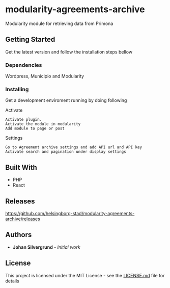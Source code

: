 # modularity-agreements-archive
Modularity module for retrieving data from Primona

## Getting Started

Get the latest version and follow the installation steps bellow

### Dependencies

Wordpress, Municipio and Modularity


### Installing
Get a development enviroment running by doing following

Activate

```
Activate plugin.
Activate the module in modularity
Add module to page or post
```

Settings

```
Go to Agreement archive settings and add API url and API key
Activate search and pagination under display settings
```


## Built With

* PHP
* React

## Releases

https://github.com/helsingborg-stad/modularity-agreements-archive/releases

## Authors

* **Johan Silvergrund** - *Initial work* 


## License

This project is licensed under the MIT License - see the [LICENSE.md](LICENSE) file for details

